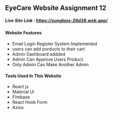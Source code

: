 ## EyeCare Website Assignment 12
##### Live Site Link : https://sunglass-26d38.web.app/
#### Website Features

- Email Login Register System Implemented
- users can add porducts to their cart
- Admin Dashboard addded
- Admin Can Approve Users Product.
- Only Admin Can Make Another Admin

#### Tools Used In This Website

- React js
- Material Ui
- Firebase
- React Hook Form
- Axios
